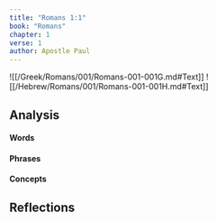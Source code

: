 ```yaml
---
title: "Romans 1:1"
book: "Romans"
chapter: 1
verse: 1
author: Apostle Paul
---
```

![[/Greek/Romans/001/Romans-001-001G.md#Text]]
![[/Hebrew/Romans/001/Romans-001-001H.md#Text]]

## Analysis

#### Words

#### Phrases

#### Concepts

## Reflections
